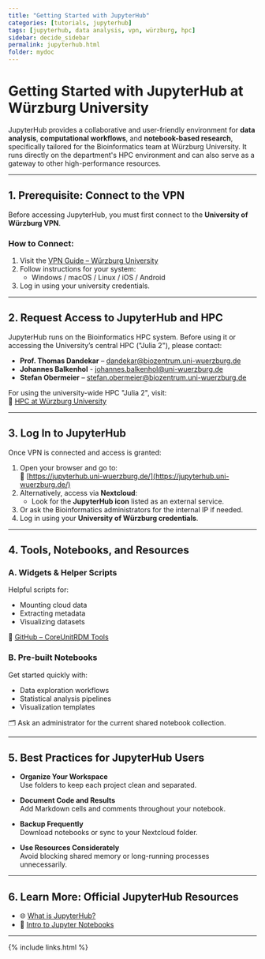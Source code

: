 ```yaml
---
title: "Getting Started with JupyterHub"
categories: [tutorials, jupyterhub]
tags: [jupyterhub, data analysis, vpn, würzburg, hpc]
sidebar: decide_sidebar
permalink: jupyterhub.html
folder: mydoc
---
```


# Getting Started with JupyterHub at Würzburg University

JupyterHub provides a collaborative and user-friendly environment for **data analysis**, **computational workflows**, and **notebook-based research**, specifically tailored for the Bioinformatics team at Würzburg University. It runs directly on the department's HPC environment and can also serve as a gateway to other high-performance resources.

---

## 1. Prerequisite: Connect to the VPN

Before accessing JupyterHub, you must first connect to the **University of Würzburg VPN**.

### How to Connect:

1. Visit the [VPN Guide – Würzburg University](https://www.rz.uni-wuerzburg.de/dienste/it-sicherheit/vpn/)
2. Follow instructions for your system:
   - Windows / macOS / Linux / iOS / Android
3. Log in using your university credentials.

---

## 2. Request Access to JupyterHub and HPC

JupyterHub runs on the Bioinformatics HPC system. Before using it or accessing the University’s central HPC ("Julia 2"), please contact:

- **Prof. Thomas Dandekar** – [dandekar@biozentrum.uni-wuerzburg.de](mailto:dandekar@biozentrum.uni-wuerzburg.de)
- **Johannes Balkenhol** - [johannes.balkenhol@uni-wuerzburg.de](mailto:johannes.balkenhol@uni-wuerzburg.de)
- **Stefan Obermeier** – [stefan.obermeier@biozentrum.uni-wuerzburg.de](mailto:stefan.obermeier@biozentrum.uni-wuerzburg.de)

For using the university-wide HPC "Julia 2", visit:  
🔗 [HPC at Würzburg University](https://www.rz.uni-wuerzburg.de/dienste/rzserver/high-performance-computing/)

---

## 3. Log In to JupyterHub

Once VPN is connected and access is granted:

1. Open your browser and go to:  
   🔗 [https://jupyterhub.uni-wuerzburg.de/](https://jupyterhub.uni-wuerzburg.de/)
2. Alternatively, access via **Nextcloud**:  
   - Look for the **JupyterHub icon** listed as an external service.
3. Or ask the Bioinformatics administrators for the internal IP if needed.
4. Log in using your **University of Würzburg credentials**.

---

## 4. Tools, Notebooks, and Resources

### A. Widgets & Helper Scripts

Helpful scripts for:

- Mounting cloud data
- Extracting metadata
- Visualizing datasets

🔗 [GitHub – CoreUnitRDM Tools](https://github.com/CoreUnitRDM)

### B. Pre-built Notebooks

Get started quickly with:

- Data exploration workflows
- Statistical analysis pipelines
- Visualization templates

🗂️ Ask an administrator for the current shared notebook collection.

---

## 5. Best Practices for JupyterHub Users

- **Organize Your Workspace**  
  Use folders to keep each project clean and separated.

- **Document Code and Results**  
  Add Markdown cells and comments throughout your notebook.

- **Backup Frequently**  
  Download notebooks or sync to your Nextcloud folder.

- **Use Resources Considerately**  
  Avoid blocking shared memory or long-running processes unnecessarily.

---

## 6. Learn More: Official JupyterHub Resources

- 🌐 [What is JupyterHub?](https://jupyterhub.readthedocs.io/en/stable/)
- 📘 [Intro to Jupyter Notebooks](https://jupyter-notebook.readthedocs.io/en/stable/)

---

{% include links.html %}
